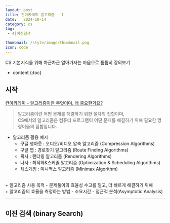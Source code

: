 ```yaml
---
layout: post
title: 칸아카데미 알고리즘 - 1
date:   2024-10-14
category: cs
tag:
 - 4|이진검색

thumbnail: /style/image/thumbnail.png
icon: code
---
```


CS 기본지식을 위해 차근차근 알아가자는 마음으로 틈틈히 강의보기

* content
{:toc}


##  시작

[칸아카데미 - 알고리즘이란 무엇이며, 왜 중요한가요?](https://ko.khanacademy.org/computing/computer-science/algorithms/intro-to-algorithms/v/what-are-algorithms)  

> 알고리즘이란 어떤 문제를 해결하기 위한 절차의 집합이며,  
CS에서의 알고리즘은 컴퓨터 프로그램이 어떤 문제를 해결하기 위해 필요한 명령어들의 집합입니다.  
  
+ 알고리즘 활용 예시  
	- 구글 행아웃 : 오디오/비디오 압축 알고리즘 (Compression Algorithms)  
	- 구글 맵 : 경로찾기 알고리즘 (Route Finding Algorithms)  
	- 픽사 : 랜더링 알고리즘 (Rendering Algorithms)
	- 나사 : 최적화&스케줄 알고리즘 (Optimization & Scheduling Algorithms)
	- 체스게임 : 미니맥스 알고리즘 (Minimax Algorithm)
<br>
+ 알고리즘 사용 목적  
	- 문제풀이의 효율성  
	수고를 덜고, 더 빠르게 해결하기 위해
<br>
+ 알고리즘의 효율을 측정하는 방법
	- 소요시간
	- 점근적 분석(Asymptotic Analysis)
	
***

##  이진 검색 (binary Search)  

> 
